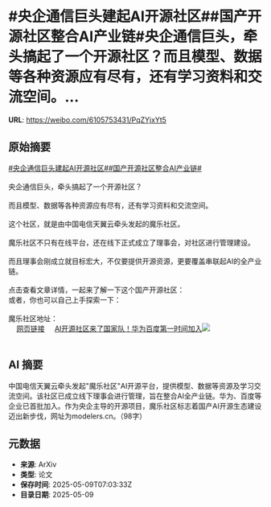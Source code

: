 # #央企通信巨头建起AI开源社区##国产开源社区整合AI产业链#央企通信巨头，牵头搞起了一个开源社区？而且模型、数据等各种资源应有尽有，还有学习资料和交流空间。...

**URL**: https://weibo.com/6105753431/PqZYjxYt5

## 原始摘要

<a href="https://m.weibo.cn/search?containerid=231522type%3D1%26t%3D10%26q%3D%23%E5%A4%AE%E4%BC%81%E9%80%9A%E4%BF%A1%E5%B7%A8%E5%A4%B4%E5%BB%BA%E8%B5%B7AI%E5%BC%80%E6%BA%90%E7%A4%BE%E5%8C%BA%23&amp;extparam=%23%E5%A4%AE%E4%BC%81%E9%80%9A%E4%BF%A1%E5%B7%A8%E5%A4%B4%E5%BB%BA%E8%B5%B7AI%E5%BC%80%E6%BA%90%E7%A4%BE%E5%8C%BA%23" data-hide=""><span class="surl-text">#央企通信巨头建起AI开源社区#</span></a><a href="https://m.weibo.cn/search?containerid=231522type%3D1%26t%3D10%26q%3D%23%E5%9B%BD%E4%BA%A7%E5%BC%80%E6%BA%90%E7%A4%BE%E5%8C%BA%E6%95%B4%E5%90%88AI%E4%BA%A7%E4%B8%9A%E9%93%BE%23&amp;extparam=%23%E5%9B%BD%E4%BA%A7%E5%BC%80%E6%BA%90%E7%A4%BE%E5%8C%BA%E6%95%B4%E5%90%88AI%E4%BA%A7%E4%B8%9A%E9%93%BE%23" data-hide=""><span class="surl-text">#国产开源社区整合AI产业链#</span></a><br><br>央企通信巨头，牵头搞起了一个开源社区？<br><br>而且模型、数据等各种资源应有尽有，还有学习资料和交流空间。<br><br>这个社区，就是由中国电信天翼云牵头发起的魔乐社区。<br><br>魔乐社区不只有在线平台，还在线下正式成立了理事会，对社区进行管理建设。<br><br>而且理事会刚成立就目标宏大，不仅要提供开源资源，更要覆盖串联起AI的全产业链。<br><br>点击查看文章详情，一起来了解一下这个国产开源社区：<br>或者，你也可以自己上手探索一下：<br><br>魔乐社区地址：<br><a href="https://weibo.cn/sinaurl?u=https%3A%2F%2Fmodelers.cn%2F" data-hide=""><span class="url-icon"><img style="width: 1rem;height: 1rem" src="https://h5.sinaimg.cn/upload/2015/09/25/3/timeline_card_small_web_default.png" referrerpolicy="no-referrer"></span><span class="surl-text">网页链接</span></a> <a href="https://weibo.com/ttarticle/p/show?id=2309405164347520581757" data-hide=""><span class="url-icon"><img style="width: 1rem;height: 1rem" src="https://h5.sinaimg.cn/upload/2015/09/25/3/timeline_card_small_article_default.png" referrerpolicy="no-referrer"></span><span class="surl-text">AI开源社区来了国家队！华为百度第一时间加入</span></a><img style="" src="https://tvax4.sinaimg.cn/large/006Fd7o3gy1i19209erl8j30lx0cc413.jpg" referrerpolicy="no-referrer"><br><br>

## AI 摘要

中国电信天翼云牵头发起"魔乐社区"AI开源平台，提供模型、数据等资源及学习交流空间。该社区已成立线下理事会进行管理，旨在整合AI全产业链。华为、百度等企业已首批加入。作为央企主导的开源项目，魔乐社区标志着国产AI开源生态建设迈出新步伐，网址为modelers.cn。（98字）

## 元数据

- **来源**: ArXiv
- **类型**: 论文
- **保存时间**: 2025-05-09T07:03:33Z
- **目录日期**: 2025-05-09
